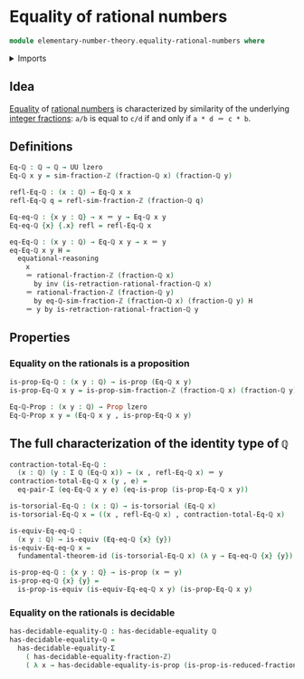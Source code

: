 # Equality of rational numbers

```agda
module elementary-number-theory.equality-rational-numbers where
```

<details><summary>Imports</summary>

```agda
open import elementary-number-theory.equality-integers
open import elementary-number-theory.integer-fractions
open import elementary-number-theory.positive-integers
open import elementary-number-theory.rational-numbers
open import elementary-number-theory.reduced-integer-fractions

open import foundation.decidable-equality
open import foundation.dependent-pair-types
open import foundation.equality-dependent-pair-types
open import foundation.equivalences
open import foundation.fundamental-theorem-of-identity-types
open import foundation.identity-types
open import foundation.propositions
open import foundation.torsorial-type-families
open import foundation.universe-levels
```

</details>

## Idea

[Equality](foundation-core.identity-types.md) of
[rational numbers](elementary-number-theory.rational-numbers.md) is
characterized by similarity of the underlying
[integer fractions](elementary-number-theory.integer-fractions.md): `a/b` is
equal to `c/d` if and only if `a * d ＝ c * b`.

## Definitions

```agda
Eq-ℚ : ℚ → ℚ → UU lzero
Eq-ℚ x y = sim-fraction-ℤ (fraction-ℚ x) (fraction-ℚ y)

refl-Eq-ℚ : (x : ℚ) → Eq-ℚ x x
refl-Eq-ℚ q = refl-sim-fraction-ℤ (fraction-ℚ q)

Eq-eq-ℚ : {x y : ℚ} → x ＝ y → Eq-ℚ x y
Eq-eq-ℚ {x} {.x} refl = refl-Eq-ℚ x

eq-Eq-ℚ : (x y : ℚ) → Eq-ℚ x y → x ＝ y
eq-Eq-ℚ x y H =
  equational-reasoning
    x
    ＝ rational-fraction-ℤ (fraction-ℚ x)
      by inv (is-retraction-rational-fraction-ℚ x)
    ＝ rational-fraction-ℤ (fraction-ℚ y)
      by eq-ℚ-sim-fraction-ℤ (fraction-ℚ x) (fraction-ℚ y) H
    ＝ y by is-retraction-rational-fraction-ℚ y
```

## Properties

### Equality on the rationals is a proposition

```agda
is-prop-Eq-ℚ : (x y : ℚ) → is-prop (Eq-ℚ x y)
is-prop-Eq-ℚ x y = is-prop-sim-fraction-ℤ (fraction-ℚ x) (fraction-ℚ y)

Eq-ℚ-Prop : (x y : ℚ) → Prop lzero
Eq-ℚ-Prop x y = (Eq-ℚ x y , is-prop-Eq-ℚ x y)
```

## The full characterization of the identity type of `ℚ`

```agda
contraction-total-Eq-ℚ :
  (x : ℚ) (y : Σ ℚ (Eq-ℚ x)) → (x , refl-Eq-ℚ x) ＝ y
contraction-total-Eq-ℚ x (y , e) =
  eq-pair-Σ (eq-Eq-ℚ x y e) (eq-is-prop (is-prop-Eq-ℚ x y))

is-torsorial-Eq-ℚ : (x : ℚ) → is-torsorial (Eq-ℚ x)
is-torsorial-Eq-ℚ x = ((x , refl-Eq-ℚ x) , contraction-total-Eq-ℚ x)

is-equiv-Eq-eq-ℚ :
  (x y : ℚ) → is-equiv (Eq-eq-ℚ {x} {y})
is-equiv-Eq-eq-ℚ x =
  fundamental-theorem-id (is-torsorial-Eq-ℚ x) (λ y → Eq-eq-ℚ {x} {y})

is-prop-eq-ℚ : {x y : ℚ} → is-prop (x ＝ y)
is-prop-eq-ℚ {x} {y} =
  is-prop-is-equiv (is-equiv-Eq-eq-ℚ x y) (is-prop-Eq-ℚ x y)
```

### Equality on the rationals is decidable

```agda
has-decidable-equality-ℚ : has-decidable-equality ℚ
has-decidable-equality-ℚ =
  has-decidable-equality-Σ
    ( has-decidable-equality-fraction-ℤ)
    ( λ x → has-decidable-equality-is-prop (is-prop-is-reduced-fraction-ℤ x))
```

